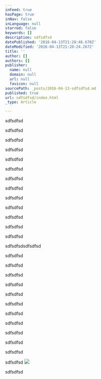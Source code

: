 ```yaml
---
inFeed: true
hasPage: true
inNav: false
inLanguage: null
starred: false
keywords: []
description: sdfsdfsd
datePublished: '2016-04-13T21:28:46.678Z'
dateModified: '2016-04-13T21:28:24.267Z'
title: ''
author: []
authors: []
publisher:
  name: null
  domain: null
  url: null
  favicon: null
sourcePath: _posts/2016-04-13-sdfsdfsd.md
published: true
url: sdfsdfsd/index.html
_type: Article

---
```

sdfsdfsd

sdfsdfsd

sdfsdfsd

sdfsdfsd

sdfsdfsd

sdfsdfsd

sdfsdfsd

sdfsdfsd

sdfsdfsd

sdfsdfsd

sdfsdfsd

sdfsdfsd

sdfsdfsd

sdfsdfsdsdfsdfsd

sdfsdfsd

sdfsdfsd

sdfsdfsd

sdfsdfsd

sdfsdfsd

sdfsdfsd

sdfsdfsd

sdfsdfsd

sdfsdfsd

sdfsdfsd

sdfsdfsd

sdfsdfsd
![](https://the-grid-user-content.s3-us-west-2.amazonaws.com/572d5849-a38b-4917-a1bb-311265fd8ff7.jpg)

sdfsdfsd
